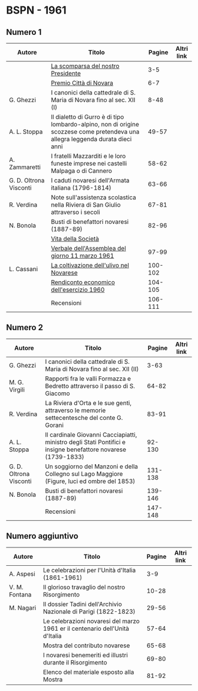# BSPN - 1961

## Numero 1

| Autore                 | Titolo                                                                                                                         | Pagine  | Altri link |
|------------------------|--------------------------------------------------------------------------------------------------------------------------------|---------|------------|
|                        | [La scomparsa del nostro Presidente](http://www.ssno.it/BSPNo/bspn_vita61.html#613-1)                                          | 3-5     |            |
|                        | [Premio Città di Novara](http://www.ssno.it/BSPNo/bspn_vita61.html#615)                                                        | 6-7     |            |
| G. Ghezzi              | I canonici della cattedrale di S. Maria di Novara fino al sec. XII (I)                                                         | 8-48    |            |
| A. L. Stoppa           | Il dialetto di Gurro è di tipo lombardo-alpino, non di origine scozzese come pretendeva una allegra leggenda durata dieci anni | 49-57   |            |
| A. Zammaretti          | I fratelli Mazzarditi e le loro funeste imprese nei castelli Malpaga o di Cannero                                              | 58-62   |            |
| G. D. Oltrona Visconti | I caduti novaresi dell'Armata italiana (1796-1814)                                                                             | 63-66   |            |
| R. Verdina             | Note sull'assistenza scolastica nella Riviera di San Giulio attraverso i secoli                                                | 67-81   |            |
| N. Bonola              | Busti di benefattori novaresi (1887-89)                                                                                        | 82-96   |            |
|                        | [Vita della Società](http://www.ssno.it/BSPNo/bspn_vita61.html#610)                                                            |         |            |
|                        | [Verbale dell'Assemblea del giorno 11 marzo 1961](http://www.ssno.it/BSPNo/bspn_vita61.html#611)                               | 97-99   |            |
| L. Cassani             | [La coltivazione dell'ulivo nel Novarese](http://www.ssno.it/BSPNo/bspn_vita61.html#614)                                       | 100-102 |            |
|                        | [Rendiconto economico dell'esercizio 1960](http://www.ssno.it/BSPNo/bspn_vita61.html#612)                                      | 104-105 |            |
|                        | Recensioni                                                                                                                     | 106-111 |            |

## Numero 2

| Autore                 | Titolo                                                                                                        | Pagine  | Altri link |
|------------------------|---------------------------------------------------------------------------------------------------------------|---------|------------|
| G. Ghezzi              | I canonici della cattedrale di S. Maria di Novara fino al sec. XII (II)                                       | 3-63    |            |
| M. G. Virgili          | Rapporti fra le valli Formazza e Bedretto attraverso il passo di S. Giacomo                                   | 64-82   |            |
| R. Verdina             | La Riviera d'Orta e le sue genti, attraverso le memorie settecentesche del conte G. Gorani                    | 83-91   |            |
| A. L. Stoppa           | Il cardinale Giovanni Cacciapiatti, ministro degli Stati Pontifici e insigne benefattore novarese (1739-1833) | 92-130  |            |
| G. D. Oltrona Visconti | Un soggiorno del Manzoni e della Collegno sul Lago Maggiore (Figure, luci ed ombre del 1853)                  | 131-138 |            |
| N. Bonola              | Busti di benefattori novaresi (1887-89)                                                                       | 139-146 |            |
|                        | Recensioni                                                                                                    | 147-148 |            |

## Numero aggiuntivo

| Autore        | Titolo                                                                       | Pagine | Altri link |
|---------------|------------------------------------------------------------------------------|--------|------------|
| A. Aspesi     | Le celebrazioni per l'Unità d'Italia (1861-1961)                             | 3-9    |            |
| V. M. Fontana | Il glorioso travaglio del nostro Risorgimento                                | 10-28  |            |
| M. Nagari     | Il dossier Tadini dell'Archivio Nazionale di Parigi (1822-1823)              | 29-56  |            |
|               | Le celebrazioni novaresi del marzo 1961 er il centenario dell'Unità d'Italia | 57-64  |            |
|               | Mostra del contributo novarese                                               | 65-68  |            |
|               | I novaresi benemeriti ed illustri durante il Risorgimento                    | 69-80  |            |
|               | Elenco del materiale esposto alla Mostra                                     | 81-92  |            |
